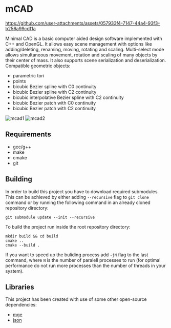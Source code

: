 # mCAD

https://github.com/user-attachments/assets/057933f4-7147-44a4-93f3-b256a99cdf1a

Minimal CAD is a basic computer aided design software implemented with C++ and OpenGL. It allows easy scene management with options like adding/deleting, renaming, moving, rotating and scaling. Multi-select mode allows simultaneous movement, rotation and scaling of many objects by their center of mass. It also supports scene serialization and deserialization. Compatible geometric objects:
- parametric tori
- points
- bicubic Bezier spline with C0 continuity
- bicubic Bezier spline with C2 continuity
- bicubic interpolative Bezier spline with C2 continuity
- bicubic Bezier patch with C0 continuity
- bicubic Bezier patch with C2 continuity

![mcad1](https://github.com/user-attachments/assets/adf83454-3d7b-420c-98e2-6062052da41c)
![mcad2](https://github.com/user-attachments/assets/ae265243-2966-4e44-afc1-4249e2d1125b)

## Requirements

- gcc/g++
- make
- cmake
- git

## Building

In order to build this project you have to download required submodules. This can be achieved by either adding `--recursive` flag to `git clone` command or by running the following command in an already cloned repository directory:
```
git submodule update --init --recursive
```

To build the project run inside the root repository directory:
```
mkdir build && cd build
cmake ..
cmake --build .
```

If you want to speed up the buliding process add `-jN` flag to the last command, where `N` is the number of paralell processes to run (for optimal performance do not run more processes than the number of threads in your system).

## Libraries

This project has been created with use of some other open-source dependencies:
- [mge](https://github.com/kubo11/mGE)
- [json](https://github.com/nlohmann/json.git)
